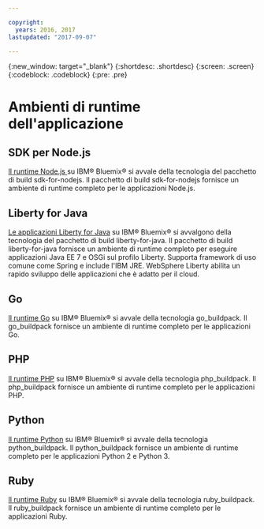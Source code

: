 ```yaml
---

copyright:
  years: 2016, 2017
lastupdated: "2017-09-07"

---
```


{:new_window: target="_blank"}
{:shortdesc: .shortdesc}
{:screen: .screen}
{:codeblock: .codeblock}
{:pre: .pre}

# Ambienti di runtime dell'applicazione

## SDK per Node.js

[Il runtime Node.js ](../../runtimes/nodejs/index.html) su IBM® Bluemix® si avvale della tecnologia del pacchetto di build sdk-for-nodejs. Il pacchetto di build sdk-for-nodejs fornisce un ambiente di runtime completo per le applicazioni Node.js.

## Liberty for Java

[Le applicazioni Liberty for Java](../../runtimes/liberty/index.html) su IBM® Bluemix® si avvalgono della tecnologia del pacchetto di build liberty-for-java. Il pacchetto di build liberty-for-java fornisce un ambiente di runtime completo per eseguire applicazioni Java EE 7 e OSGi sul profilo Liberty. Supporta framework di uso comune come Spring e include l'IBM JRE. WebSphere Liberty abilita un rapido sviluppo delle applicazioni che è adatto per il cloud.

## Go

[Il runtime Go](../../runtimes/go/index.html) su IBM® Bluemix® si avvale della tecnologia go_buildpack. Il go_buildpack fornisce un ambiente di runtime completo per le applicazioni Go. 

## PHP

[Il runtime PHP](../../runtimes/php/index.html) su IBM® Bluemix® si avvale della tecnologia php_buildpack. Il php_buildpack fornisce un ambiente di runtime completo per le applicazioni PHP. 

## Python

[Il runtime Python](../../runtimes/python/index.html) su IBM® Bluemix® si avvale della tecnologia python_buildpack. Il python_buildpack fornisce un ambiente di runtime completo per le applicazioni Python 2 e Python 3.

## Ruby

[Il runtime Ruby](../../runtimes/ruby/index.html) su IBM® Bluemix® si avvale della tecnologia ruby_buildpack. Il ruby_buildpack fornisce un ambiente di runtime completo per le applicazioni Ruby.
